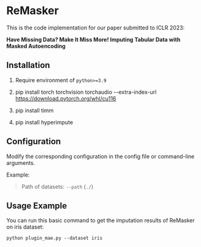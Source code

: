 # ReMasker

This is the code implementation for our paper submitted to ICLR 2023:

**Have Missing Data? Make It Miss More! Imputing Tabular Data with Masked Autoencoding**

## Installation
1. Require environment of `python>=3.9`

2. pip install torch torchvision torchaudio --extra-index-url https://download.pytorch.org/whl/cu116

3. pip install timm

4. pip install hyperimpute

## Configuration
Modify the corresponding configuration in the config file or command-line arguments.

Example:
> Path of datasets: `--path` (`./`) 

## Usage Example
You can run this basic command to get the imputation results of ReMasker on iris dataset:

`python plugin_mae.py --dataset iris`

